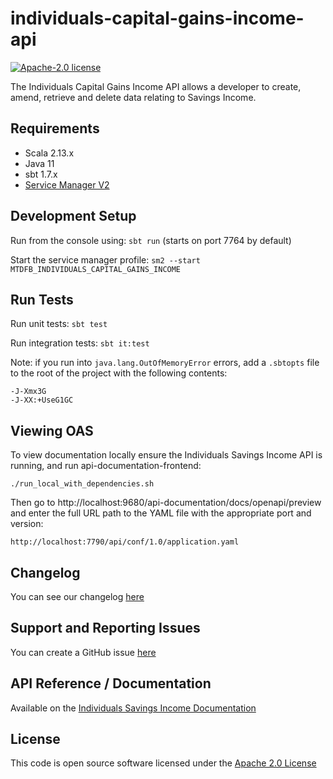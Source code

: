
# individuals-capital-gains-income-api

[![Apache-2.0 license](http://img.shields.io/badge/license-Apache-blue.svg)](http://www.apache.org/licenses/LICENSE-2.0.html)


The Individuals Capital Gains Income API allows a developer to create, amend, retrieve and delete data relating to Savings Income.

## Requirements

- Scala 2.13.x
- Java 11
- sbt 1.7.x
- [Service Manager V2](https://github.com/hmrc/sm2)

## Development Setup

Run from the console using: `sbt run` (starts on port 7764 by default)

Start the service manager profile: `sm2 --start MTDFB_INDIVIDUALS_CAPITAL_GAINS_INCOME`

## Run Tests

Run unit tests: `sbt test`

Run integration tests: `sbt it:test`

Note: if you run into `java.lang.OutOfMemoryError` errors, add a `.sbtopts` file to the root of the project with the
following contents:

```
-J-Xmx3G
-J-XX:+UseG1GC
```

## Viewing OAS

To view documentation locally ensure the Individuals Savings Income API is running, and run api-documentation-frontend:

```
./run_local_with_dependencies.sh
```

Then go to http://localhost:9680/api-documentation/docs/openapi/preview and enter the full URL path to the YAML file with the
appropriate port and version:

```
http://localhost:7790/api/conf/1.0/application.yaml
```

## Changelog

You can see our changelog [here](https://github.com/hmrc/income-tax-mtd-changelog)

## Support and Reporting Issues

You can create a GitHub issue [here](https://github.com/hmrc/income-tax-mtd-changelog/issues)

## API Reference / Documentation

Available on
the [Individuals Savings Income Documentation](https://developer.service.hmrc.gov.uk/api-documentation/docs/api/service/individuals-savings-income-api)

## License

This code is open source software licensed under
the [Apache 2.0 License]("http://www.apache.org/licenses/LICENSE-2.0.html")